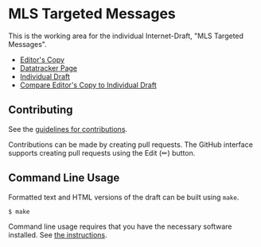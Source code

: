 <!-- regenerate: on (set to off if you edit this file) -->

# MLS Targeted Messages

This is the working area for the individual Internet-Draft, "MLS Targeted Messages".

* [Editor's Copy](https://raphaelrobert.github.io/mls-targeted-messages/#go.draft-robert-mls-targeted-messages.html)
* [Datatracker Page](https://datatracker.ietf.org/doc/draft-robert-mls-targeted-messages)
* [Individual Draft](https://datatracker.ietf.org/doc/html/draft-robert-mls-targeted-messages)
* [Compare Editor's Copy to Individual Draft](https://raphaelrobert.github.io/mls-targeted-messages/#go.draft-robert-mls-targeted-messages.diff)


## Contributing

See the
[guidelines for contributions](https://github.com/raphaelrobert/mls-targeted-messages/blob/main/CONTRIBUTING.md).

Contributions can be made by creating pull requests.
The GitHub interface supports creating pull requests using the Edit (✏) button.


## Command Line Usage

Formatted text and HTML versions of the draft can be built using `make`.

```sh
$ make
```

Command line usage requires that you have the necessary software installed.  See
[the instructions](https://github.com/martinthomson/i-d-template/blob/main/doc/SETUP.md).

